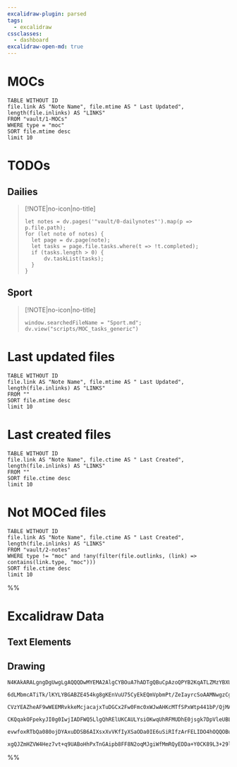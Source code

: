 ```yaml
---
excalidraw-plugin: parsed
tags:
  - excalidraw
cssclasses:
  - dashboard
excalidraw-open-md: true
---
```

# MOCs

```dataview
TABLE WITHOUT ID
file.link AS "Note Name", file.mtime AS " Last Updated", length(file.inlinks) AS "LINKS"
FROM "vault/1-MOCs"
WHERE type = "moc"
SORT file.mtime desc
limit 10
```



# TODOs

## Dailies

> [!NOTE|no-icon|no-title] 
> ```dataviewjs 
> let notes = dv.pages('"vault/0-dailynotes"').map(p => p.file.path);
> for (let note of notes) {
> 	let page = dv.page(note);
> 	let tasks = page.file.tasks.where(t => !t.completed);
> 	if (tasks.length > 0) {
> 		dv.taskList(tasks);
> 	}
> }
> ```  




## Sport


> [!NOTE|no-icon|no-title] 
> ```dataviewjs
> window.searchedFileName = "Sport.md";
> dv.view("scripts/MOC_tasks_generic")
> ```


# Last updated files

```dataview
TABLE WITHOUT ID
file.link AS "Note Name", file.mtime AS " Last Updated", length(file.inlinks) AS "LINKS"
FROM ""
SORT file.mtime desc
limit 10
```

# Last created files

```dataview
TABLE WITHOUT ID
file.link AS "Note Name", file.ctime AS " Last Created", length(file.inlinks) AS "LINKS"
FROM ""
SORT file.ctime desc
limit 10
```






# Not MOCed files

```dataview
TABLE WITHOUT ID
file.link AS "Note Name", file.ctime AS " Last Created", length(file.inlinks) AS "LINKS"
FROM "vault/2-notes"
WHERE type != "moc" and !any(filter(file.outlinks, (link) => contains(link.type, "moc")))
SORT file.ctime desc
limit 10
```

%%
# Excalidraw Data

## Text Elements

## Drawing
```compressed-json
N4KAkARALgngDgUwgLgAQQQDwMYEMA2AlgCYBOuA7hADTgQBuCpAzoQPYB2KqATLZMzYBXUtiRoIACyhQ4zZAHoFAc0JRJQgEYA6bGwC2CgF7N6hbEcK4OCtptbErHALRY8RMpWdx8Q1TdIEfARcZgRmBShcZQUebQB2bQBWGjoghH0EDihmbgBtcDBQMBKIEm4IACUOAA59AHUAM2YAGTYAYWZ49paANQBNACkAfQBZACtB1JLIWEQKwOwojmVg

6dLMbmcATiTk/lKYLYBGABZE454kg8gKEnVuU75CyEkEQmVpbmPt/ZeIayrcSoAAMNwgzCgpDYAGsEO02Pg2KQKgBiY4IDEY9aQTS4bAw5TQoQcYgIpEoiRQ6zMOC4QLZHEQRqEfD4ADKsDWEkEHiZkOhcPq90k3GeMwhUNhCE5MG56F55XBxM+HHCuTQx3BbDp2DUR01ILB/yJwjgAEliBrUHkALrgxrkTKW7gcIRs8GEUlYCq4EFM4mktXMa3F

CVzYEAZheAF9wWEEMRvkkeMcjacajxTuDGCx2Fw0Fmc0xWJwAHKcMTfSPxWtp441bP/QjMAAi6Sgie4UKECHBmmEpIAosFMtlrW6Pf8hHBiLhO0nNfFIwA2Gog45JJLbbY1GrgogcGGu934A9sAldtCNAhhQox8D2ui4OBwTnz4Fh6BvTIVIifKB1gYQgEAoAAhfFCUDMlEWRNFGgQxCgOwEQGSgc1O30TlBXhWDKXQdFMSI5DUKydDMIgglTRJG

CKQqakOFpekyJI0g0IwjIADFWQ5LlgQhRElUKCAULYsiOKwqUhRFMUDhE0jsgk7DpVleUBL5OTRPYzDKmEVV1W+TSFPIjIAHldX1b4jSMsTFMwzjOCgTjcH0VkDVQa5hK08T7Mc9lCCMYEeGNUpvLsjIABUsCgABBf8C3QYJGkAmztIyd9SFiti2AoN5cEXVBJzPLzjIkodSRi7LcpCAqASq1i0v0SroQoCL4H46CgOYbBoTZAANbhI22SM/lKbr

evwfoxRTbQa080ojDYAxuDDSB6AIXsxXvVKfIyXSaODa0IE6uSiRIfzArFELIDO4hOQQOBuHmm7SBIUY2GIBBytwTRggKm98DCU7XtouC0FWiAwMRWrSGUPEAApU3iaheGOZHUfRkFkgASiZSoEGUd16QWOHcERyMwV4CmUZ4anQRxiBtpK2yoGUuFzKgfMJ1POTHRchB8e9V6VhW/4sh+v7u1IXtwWwIhHrQHs+3+Dh+almX/mEKBD2BJWmdKOx

xgQJZmHZVW4Hez7vt+q9UABoHhPxTnGAipb8FF8N2oqMJgiWfMmRQyEDDa+Y0CK89L3+29lYlfBQliv2Xbdk82XvcA4zoFlglDB8YyAA
```
%%
